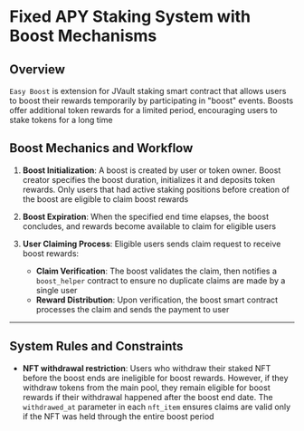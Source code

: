 # Fixed APY Staking System with Boost Mechanisms

## Overview
`Easy Boost` is extension for JVault staking smart contract that allows users to boost their rewards temporarily by participating in "boost" events. Boosts offer additional token rewards for a limited period, encouraging users to stake tokens for a long time

## Boost Mechanics and Workflow

1. **Boost Initialization**: A boost is created by user or token owner. Boost creator specifies the boost duration, initializes it and deposits token rewards. Only users that had active staking positions before creation of the boost are eligible to claim boost rewards

2. **Boost Expiration**: When the specified end time elapses, the boost concludes, and rewards become available to claim for eligible users

3. **User Claiming Process**: Eligible users sends claim request to receive boost rewards:
   - **Claim Verification**: The boost validates the claim, then notifies a `boost_helper` contract to ensure no duplicate claims are made by a single user
   - **Reward Distribution**: Upon verification, the boost smart contract processes the claim and sends the payment to user

---

## System Rules and Constraints

- **NFT withdrawal restriction**: Users who withdraw their staked NFT before the boost ends are ineligible for boost rewards. However, if they withdraw tokens from the main pool, they remain eligible for boost rewards if their withdrawal happened after the boost end date. The `withdrawed_at` parameter in each `nft_item` ensures claims are valid only if the NFT was held through the entire boost period
